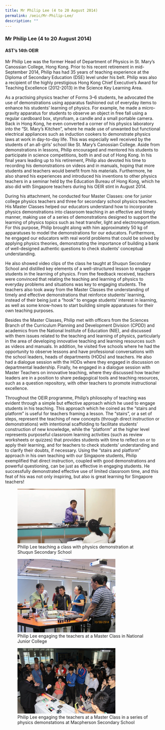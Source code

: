 ```yaml
---
title: Mr Philip Lee (4 to 20 August 2014)
permalink: /oeic/Mr-Philip-Lee/
description: ""
---
```

### Mr Philip Lee (4 to 20 August 2014)

#### AST’s 14th OEIR  

Mr Philip Lee was the former Head of Department of Physics in St. Mary’s Canossian College, Hong Kong. Prior to his recent retirement in mid-September 2014, Philip has had 35 years of teaching experience at the Diploma of Secondary Education (DSE) level under his belt. Philip was also a recipient of the highly prestigious Hong Kong Chief Executive’s Award for Teaching Excellence (2012-2013) in the Science Key Learning Area.

As a practising physics teacher of Forms 3–6 students, he advocated the use of demonstrations using apparatus fashioned out of everyday items to enhance his students’ learning of physics. For example, he made a micro-gravity apparatus for students to observe an object in free fall using a regular cardboard box, styrofoam, a candle and a small portable camera. Back in Hong Kong, he even converted a corner of his physics laboratory into the “St. Mary’s Kitchen”, where he made use of unwanted but functional electrical appliances such as induction cookers to demonstrate physics laws at work in day-to-day life. This was especially well received by the students of an all-girls’ school like St. Mary’s Canossian College. Aside from demonstrations in lessons, Philip encouraged and mentored his students to participate in science competitions, both in and out of Hong Kong. In his final years leading up to his retirement, Philip also devoted his time to recording his demonstrations on videos and in manuals, hoping that more students and teachers would benefit from his materials. Furthermore, he also shared his experiences and introduced his inventions to other physics teachers in a seminar held by the Education Bureau of Hong Kong, which he also did with Singapore teachers during his OEIR stint in August 2014.

During his attachment, he conducted four Master Classes: one for junior college physics teachers and three for secondary school physics teachers. His Master Classes helped our educators understand how to incorporate physics demonstrations into classroom teaching in an effective and timely manner, making use of a series of demonstrations designed to support the learning of physics topics such as heat transfer, light and electromagnetism. For this purpose, Philip brought along with him approximately 50 kg of apparatuses to model the demonstrations for our educators. Furthermore, he engaged our educators with real world problems that could be solved by applying physics theories, demonstrating the importance of building a bank of well-designed authentic questions to check students’ conceptual understanding.

He also showed video clips of the class he taught at Shuqun Secondary School and distilled key elements of a well-structured lesson to engage students in the learning of physics. From the feedback received, teachers were convinced that relating the teaching and learning of physics to everyday problems and situations was key to engaging students. The teachers also took away from the Master Classes the understanding of timely and effective demonstrations that reinforce students’ learning, instead of their being just a “hook” to engage students’ interest in learning, as well as some know-hows to start building simple apparatuses for their own teaching purposes.

Besides the Master Classes, Philip met with officers from the Sciences Branch of the Curriculum Planning and Development Division (CPDD) and academics from the National Institute of Education (NIE), and discussed with them issues related to the teaching and learning of physics, particularly in the area of developing innovative teaching and learning resources such as videos and manuals. In addition, he visited five schools where he had the opportunity to observe lessons and have professional conversations with the school leaders, heads of departments (HODs) and teachers. He also had a dialogue session with the HODs where they engaged in discussion on departmental leadership. Finally, he engaged in a dialogue session with Master Teachers on innovative teaching, where they discussed how teacher leaders are in a position to share pedagogical tools and teaching resources, such as a question repository, with other teachers to promote instructional excellence.

Throughout the OEIR programme, Philip’s philosophy of teaching was evident through a simple but effective approach which he used to engage students in his teaching. This approach which he coined as the “stairs and platform” is useful for teachers framing a lesson. The “stairs”, or a set of steps, represent the teaching of new concepts (through direct instruction or demonstrations) with intentional scaffolding to facilitate students’ construction of new knowledge, while the “platform” at the higher level represents purposeful classroom learning activities (such as review worksheets or quizzes) that provides students with time to reflect on or to apply their learning, and for teachers to check students’ understanding and to clarify their doubts, if necessary. Using the “stairs and platform” approach in his own teaching with our Singapore students, Philip exemplified that direct instruction, coupled with good demonstrations and powerful questioning, can be just as effective in engaging students. He successfully demonstrated effective use of limited classroom time, and this feat of his was not only inspiring, but also is great learning for Singapore teachers!

<figure><img src="/images/op66.png" style="width:75%"><figcaption>Philip Lee teaching a class with physics demonstration at Shuqun Secondary School</figcaption></figure>

<figure><img src="/images/op67.png" style="width:75%"><figcaption>Philip Lee engaging the teachers at a Master Class in National Junior College</figcaption></figure>

<figure><img src="/images/op68.png" style="width:75%"><figcaption>Philip Lee engaging the teachers at a Master Class in a series of physics demonstations at Macpherson Secondary School</figcaption></figure>